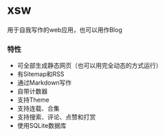 # xsw
用于自我写作的web应用，也可以用作Blog

### 特性
* 可全部生成静态网页（也可以用完全动态的方式运行）
* 有Sitemap和RSS
* 通过Markdown写作
* 自带计数器
* 支持Theme
* 支持连载、合集
* 支持搜索、评论、点赞和打赏
* 使用SQLite数据库